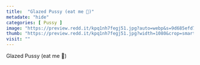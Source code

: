 ```yaml
---
title:  "Glazed Pussy (eat me 👅)"
metadate: "hide"
categories: [ Pussy ]
image: "https://preview.redd.it/kpq1nh7fegj51.jpg?auto=webp&s=9d685efd704ce7060a5c53101e010268f5442c97"
thumb: "https://preview.redd.it/kpq1nh7fegj51.jpg?width=1080&crop=smart&auto=webp&s=445de0b918b666b9b7a1e1da2f80b23b9261875a"
visit: ""
---
```

Glazed Pussy (eat me 👅)
